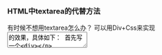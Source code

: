 ### HTML中textarea的代替方法


有时候不想用textarea怎么办？
可以用Div+Css来实现<textarea>的效果，具体如下：
首先写一个<div>

```
  <div id="remarks" class="audit-textarea" contenteditable="true" data-text="输入备注"></div>
  然后写一个样式
  .audit-textarea{
      width: 100%;
      min-height:150px;
      max-height:500px;
      outline: 0;
      border: 1px solid #dcdcdc;
      font-size: 13px;
      overflow-x: hidden;
      overflow-y: auto;
      -webkit-user-modify: read-write-plaintext-only;
  }

```
大功告成，具体效果请自行测试
